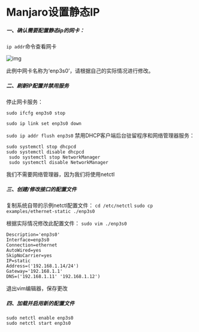 # Manjaro设置静态IP

##### 一、确认需要配置静态ip的网卡：

`ip addr`命令查看网卡



![img](https:////upload-images.jianshu.io/upload_images/6956152-4a5904f50972d464.png?imageMogr2/auto-orient/strip%7CimageView2/2/w/433/format/webp)





此例中网卡名称为‘enp3s0’，请根据自己的实际情况进行修改。

##### 二、刷新IP配置并禁用服务

停止网卡服务：

`sudo ifcfg enp3s0 stop
 `

`sudo ip link set enp3s0 down`

`sudo ip addr flush enp3s0`
 禁用DHCP客户端后台驻留程序和网络管理器服务：

```shell
sudo systemctl stop dhcpcd
sudo systemctl disable dhcpcd
 sudo systemctl stop NetworkManager
 sudo systemctl disable NetworkManager
```

我们不需要网络管理器，因为我们将使用netctl

##### 三、创建/修改接口的配置文件

复制系统自带的示例netctl配置文件：
 `cd /etc/netctl`
 `sudo cp examples/ethernet-static ./enp3s0`

根据实际情况修改此配置文件：
 `sudo vim ./enp3s0`

```shell
Description='enp3s0'
Interface=enp3s0
Connection=ethernet
AutoWired=yes
SkipNoCarrier=yes
IP=static
Address=('192.168.1.14/24')
Gateway='192.168.1.1'
DNS=('192.168.1.11' '192.168.1.12')
```

退出vim编辑器，保存更改

##### 四、加载并启用新的配置文件

```shell
sudo netctl enable enp3s0
sudo netctl start enp3s0
```